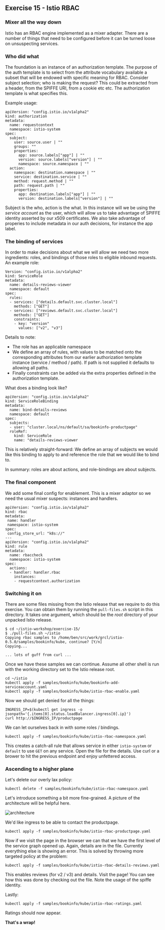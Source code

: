 ## Exercise 15 - Istio RBAC

### Mixer all the way down

Istio has an RBAC engine implemented as a mixer adapter. There are a number of things that need to be configured before it can be turned loose on unsuspecting services.

### Who did what

The foundation is an instance of an authorization template. The purpose of the auth template is to select from the attribute vocabulary available a subset that will be endowed with specific meaning for RBAC. Consider subject selection; who is making the request? This could be extracted from a header, from the SPIFFE URI, from a cookie etc etc. The authorization template is what specifies this.

Example usage:

```
apiVersion: "config.istio.io/v1alpha2"
kind: authorization
metadata:
  name: requestcontext
  namespace: istio-system
spec:
  subject:
    user: source.user | ""
    groups: ""
    properties:
      app: source.labels["app"] | ""
      version: source.labels["version"] | ""
      namespace: source.namespace | ""
  action:
    namespace: destination.namespace | ""
    service: destination.service | ""
    method: request.method | ""
    path: request.path | ""
    properties:
      app: destination.labels["app"] | ""
      version: destination.labels["version"] | ""
```

Subject is the who, action is the what. In this instance will we be using the _service account_ as the user, which will allow us to take advantage of SPIFFE identity asserted by our x509 certificates. We also take advantage of properies to include metadata in our auth decisions, for instance the app label.

### The binding of services

In order to make decisions about what we will allow we need two more ingredients: roles, and bindings of those roles to eligible inbound requests. An example role:

```
Version: "config.istio.io/v1alpha2"
kind: ServiceRole
metadata:
  name: details-reviews-viewer
  namespace: default
spec:
  rules:
  - services: ["details.default.svc.cluster.local"]
    methods: ["GET"]
  - services: ["reviews.default.svc.cluster.local"]
    methods: ["GET"]
    constraints:
    - key: "version"
      values: ["v2", "v3"]
```

Details to note:
- The role has an applicable namespace
- We define an array of rules, with values to be matched onto the corresponding attributes from our earlier authorization template instance (service / method / path). If path is not supplied it defaults to allowing all paths.
- Finally constraints can be added via the extra properties defined in the authorization template.

What does a binding look like?

```
apiVersion: "config.istio.io/v1alpha2"
kind: ServiceRoleBinding
metadata:
  name: bind-details-reviews
  namespace: default
spec:
  subjects:
  - user: "cluster.local/ns/default/sa/bookinfo-productpage"
  roleRef:
    kind: ServiceRole
    name: "details-reviews-viewer
```

This is relatively straight-forward: We define an array of subjects we would like this binding to apply to and reference the role that we would like to bind to.

In summary: roles are about actions, and role-bindings are about subjects.

### The final component

We add some final config for enablement. This is a mixer adaptor so we need the usual mixer suspects: instances and handlers. 

```
apiVersion: "config.istio.io/v1alpha2"
kind: rbac
metadata:
 name: handler
 namespace: istio-system
spec:
 config_store_url: "k8s://"
---
apiVersion: "config.istio.io/v1alpha2"
kind: rule
metadata:
  name: rbaccheck
  namespace: istio-system
spec:
  actions:
  - handler: handler.rbac
    instances:
    - requestcontext.authorization
```

### Switching it on

There are some files missing from the Istio release that we require to do this exercise. You can obtain them by running the `pull-files.sh` script in this directory. It takes one argument, which should be the _root_ directory of your unpacked Istio release.

```
$ cd ~/istio-workshop/exercise-15/
$ ./pull-files.sh ~/istio
Copying rbac samples to /home/ben/src/work/grcl/istio-0.5.0/samples/bookinfo/kube, continue? [Y/n] 
Copying...

... lots of guff from curl ...

```

Once we have these samples we can continue. Assume all other shell is run with the working directory set to the Istio release root.

```
cd ~/istio
kubectl apply -f samples/bookinfo/kube/bookinfo-add-serviceaccount.yaml
kubectl apply -f samples/bookinfo/kube/istio-rbac-enable.yaml
```

Now we should get denied for all the things:

```
INGRESS_IP=$(kubectl get ingress -o jsonpath='{.items[0].status.loadBalancer.ingress[0].ip}')
curl http://$INGRESS_IP/productpage
```

We can let ourselves back in with some roles / bindings.

```
kubectl apply -f samples/bookinfo/kube/istio-rbac-namespace.yaml
```

This creates a catch-all rule that allows service in either `istio-system` or `default` to use `GET` on any service. Open the file for the details. Use curl or a brower to hit the previous endpoint and enjoy unfettered access.

### Ascending to a higher plane

Let's delete our overly lax policy:

```
kubectl delete -f samples/bookinfo/kube/istio-rbac-namespace.yaml
```

Let's introduce something a bit more fine-grained. A picture of the architecture will be helpful here.

![architecture](https://istio.io/docs/guides/img/bookinfo/withistio.svg)

We'd like ingress to be able to contact the productpage.

```
kubectl apply -f samples/bookinfo/kube/istio-rbac-productpage.yaml
```

Now if we visit the page in the browser we can that we have the first level of the service graph opened up. Again, details are in the file. Currently everything else is showing an error. This is solved by throwing more targeted policy at the problem:

```
kubectl apply -f samples/bookinfo/kube/istio-rbac-details-reviews.yaml
```

This enables reviews (for v2 / v3) and details. Visit the page! You can see how this was done by checking out the file. Note the usage of the spiffe identity.

Lastly:

```
kubectl apply -f samples/bookinfo/kube/istio-rbac-ratings.yaml
```

Ratings should now appear.

**That's a wrap!**
